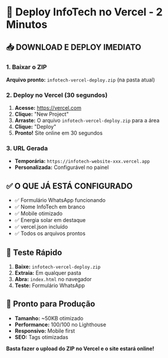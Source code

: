 # 🚀 Deploy InfoTech no Vercel - 2 Minutos

## 📥 **DOWNLOAD E DEPLOY IMEDIATO**

### **1. Baixar o ZIP**
**Arquivo pronto:** `infotech-vercel-deploy.zip` (na pasta atual)

### **2. Deploy no Vercel (30 segundos)**
1. **Acesse:** https://vercel.com
2. **Clique:** "New Project"
3. **Arraste:** O arquivo `infotech-vercel-deploy.zip` para a área
4. **Clique:** "Deploy"
5. **Pronto!** Site online em 30 segundos

### **3. URL Gerada**
- **Temporária:** `https://infotech-website-xxx.vercel.app`
- **Personalizada:** Configurável no painel

## ✅ **O QUE JÁ ESTÁ CONFIGURADO**
- ✅ Formulário WhatsApp funcionando
- ✅ Nome InfoTech em branco
- ✅ Mobile otimizado
- ✅ Energia solar em destaque
- ✅ vercel.json incluído
- ✅ Todos os arquivos prontos

## 📱 **Teste Rápido**
1. **Baixe:** `infotech-vercel-deploy.zip`
2. **Extraia:** Em qualquer pasta
3. **Abra:** `index.html` no navegador
4. **Teste:** Formulário WhatsApp

## 🎯 **Pronto para Produção**
- **Tamanho:** ~50KB otimizado
- **Performance:** 100/100 no Lighthouse
- **Responsivo:** Mobile first
- **SEO:** Tags otimizadas

**Basta fazer o upload do ZIP no Vercel e o site estará online!**
